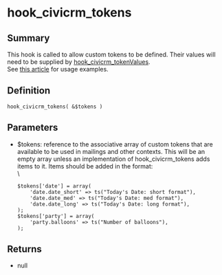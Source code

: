 # hook_civicrm_tokens

## Summary

This hook is called to allow custom tokens to be defined. Their values
will need to be supplied by
[hook_civicrm_tokenValues](/hooks/hook_civicrm_tokenValues.md).\
  See [this
article](https://civicrm.org/blog/colemanw/create-your-own-tokens-for-fun-and-profit)
for usage examples.

## Definition

    hook_civicrm_tokens( &$tokens )

## Parameters

-   $tokens: reference to the associative array of custom tokens that
    are available to be used in mailings and other contexts. This will
    be an empty array unless an implementation of hook_civicrm_tokens
    adds items to it. Items should be added in the format:\
     \

        $tokens['date'] = array(
            'date.date_short' => ts("Today's Date: short format"),
            'date.date_med' => ts("Today's Date: med format"),
            'date.date_long' => ts("Today's Date: long format"),
        );
        $tokens['party'] = array(
            'party.balloons' => ts("Number of balloons"),
        );

## Returns

-   null
